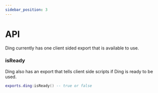 ```yaml
---
sidebar_position: 3
---
```


# API

Ding currently has one client sided export that is available to use.

### isReady

Ding also has an export that tells client side scripts if Ding is ready to be used.

```lua
exports.ding:isReady() -- true or false
```
